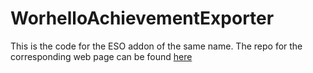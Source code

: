 # WorhelloAchievementExporter

This is the code for the ESO addon of the same name. The repo for the corresponding web page can be found [here](https://github.com/worhello/esoSharedPithkaViewer)
